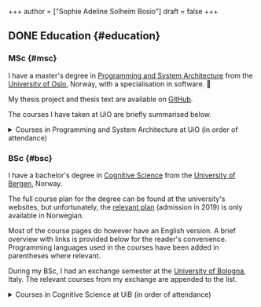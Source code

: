 +++
author = ["Sophie Adeline Solheim Bosio"]
draft = false
+++

## <span class="org-todo done DONE">DONE</span> Education {#education}


### MSc {#msc}

I have a master's degree in [Programming and System Architecture](https://www.uio.no/studier/program/informatikk-programmering-master/) from the [University of Oslo](https://www.uio.no/), Norway, with a specialisation in software. 🌱

My thesis project and thesis text are available on [GitHub](https://github.com/SophieBosio/contra).

The courses I have taken at UiO are briefly summarised below.

<details>
<summary>Courses in Programming and System Architecture at UiO (in order of attendance)</summary>
<div class="details">

-   [IN5130](https://www.uio.no/studier/emner/matnat/ifi/IN5130/index-eng.html) - Modelling Unassailable IT-Systems
-   [IN5170](https://www.uio.no/studier/emner/matnat/ifi/IN5170/index-eng.html) - Models of Concurrency
-   [TEK5510](https://www.uio.no/studier/emner/matnat/its/TEK5510/index-eng.html) - Security in Operating Systems and Software
-   [IN5570](https://www.uio.no/studier/emner/matnat/ifi/IN5570/index-eng.html) - Distributed Objects
-   [IN5580](https://www.uio.no/studier/emner/matnat/ifi/IN5580/) - Computability Theory
-   [INF5110](https://www.uio.no/studier/emner/matnat/ifi/INF5110/) - Compiler Construction
-   Special Curriculum - Advanced Functional Programming, Semantics, and Types
</div>
</details>


### BSc {#bsc}

I have a bachelor's degree in [Cognitive Science](https://www.uib.no/en/studies/BASV-KOGNI) from the [University of Bergen](https://www.uib.no/), Norway.

The full course plan for the degree can be found at the university's websites,
but unfortunately, the [relevant plan](https://www.uib.no/infomedia/154615/tatt-opp-p%C3%A5-kogvit-f%C3%B8r-2022) (admission in 2019) is only available in
Norwegian.

Most of the course pages do however have an English version. A brief overview
with links is
provided below for the reader's convenience. Programming languages used in the
courses have been added in parentheses where relevant.

During my BSc, I had an exchange semester at the
[University of Bologna](https://www.unibo.it/it), Italy. The relevant courses from my exchange are appended to the list.

<details>
<summary>Courses in Cognitive Science at UiB (in order of attendance)</summary>
<div class="details">

-   [KOGVIT101](https://www.uib.no/emne/KOGVIT101) - Introduction to Cognitive Science
-   [INF100](https://www.uib.no/en/course/INF101) - Introduction to Programming (Python)
-   [EXFAC00SK](https://www.uib.no/en/course/EXFAC00SK) - Basic Linguistics
-   [DASPSTAT](https://www.uib.no/en/course/DASPSTAT) - Statistics for Cognitive Science
-   [LOG110](https://www.uib.no/en/course/LOG110) - Introduction to Formal Logic
-   [LOG111](https://www.uib.no/en/course/LOG111) - Deduction and Meta-Logic
-   [INF101](https://www.uib.no/en/course/INF101) - Object-Oriented Programming (Java)
-   [LING122](https://www.uib.no/en/course/LING122) - Languages and Cognition
-   [INFO282](https://www.uib.no/emne/INFO282) - Knowledge Representation and Reasoning (Prolog)
-   [INF122](https://www.uib.no/en/course/INF122) - Functional Programming (Haskell)
-   [FIL105](https://www.uib.no/en/course/FIL105) - Philosophy of Mind
-   [PSYK120](https://www.uib.no/en/course/PSYK120) - Biological and Cognitive Psychology
-   [EXPHIL-PSSEM](https://www.uib.no/en/course/EXPHIL-PSSEM) - Examen Facultatum in Psychology
-   [INFO135](https://www.uib.no/emne/INFO135) - Advanced Programming (Algorithms, Data Structures, and Programming) (Python)
-   [INF223](https://www.uib.no/en/course/INF223) - Category Theory
-   [INF227](https://www.uib.no/en/course/INF227) - Mathematical Logic
-   [MAT121](https://www.uib.no/en/course/MAT121) - Linear Algebra

And instead of the following courses (left), I had the equivalent courses at
the University of Bologna (right):

-   MAT111 -&gt; [79184](https://www.unibo.it/en/teaching/course-unit-catalogue/course-unit/2021/403275) - Calculus I
-   INF102 -&gt; [91256](https://www.unibo.it/en/teaching/course-unit-catalogue/course-unit/2021/446600) - Algorithms and Programming (Python)
-   Free credits -&gt; [90106](https://www.unibo.it/en/teaching/course-unit-catalogue/course-unit/2021/443719) - Ingegneria del Software (JavaScript)
</div>
</details>
